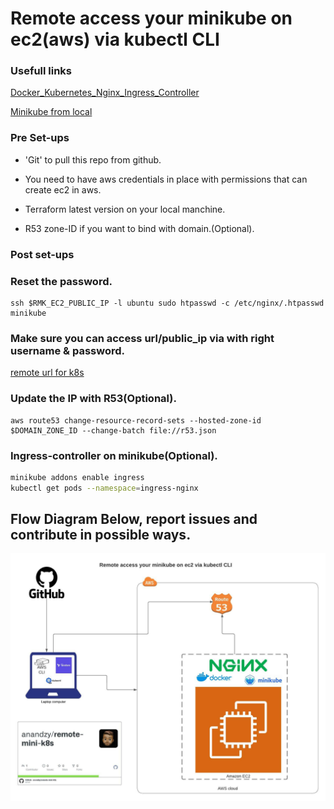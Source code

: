 # Remote access your minikube on ec2(aws) via kubectl CLI

### Usefull links

[Docker_Kubernetes_Nginx_Ingress_Controller](https://www.bogotobogo.com/DevOps/Docker/Docker_Kubernetes_Nginx_Ingress_Controller.php)

[Minikube from local](https://medium.com/faun/accessing-a-remote-minikube-from-a-local-computer-fd6180dd66dd)

### Pre Set-ups

- 'Git' to pull this repo from github.

- You need to have aws credentials in place with permissions that can create ec2 in aws.

- Terraform latest version on your local manchine.

- R53 zone-ID if you want to bind with domain.(Optional).


### Post set-ups

### Reset the password.
```
ssh $RMK_EC2_PUBLIC_IP -l ubuntu sudo htpasswd -c /etc/nginx/.htpasswd minikube
```
### Make sure you can access url/public_ip via with right username & password.
[remote url for k8s](http://k8s.truetech.solutions)

### Update the IP with R53(Optional).
```
aws route53 change-resource-record-sets --hosted-zone-id $DOMAIN_ZONE_ID --change-batch file://r53.json
```
### Ingress-controller on minikube(Optional).
```sh
minikube addons enable ingress
kubectl get pods --namespace=ingress-nginx
```

## Flow Diagram Below, report issues and contribute in possible ways.

![Flow Diagram](flow_diagram.jpeg?raw=true "flow")


